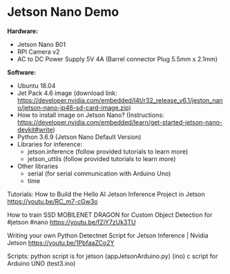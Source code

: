 # Jetson Nano Demo

**Hardware:**
- Jetson Nano B01
- RPI Camera v2
- AC to DC Power Supply 5V 4A (Barrel connector Plug 5.5mm x 2.1mm)

**Software:**
- Ubuntu 18.04
- Jet Pack 4.6 image (download link: https://developer.nvidia.com/embedded/l4t/r32_release_v6.1/jeston_nano/jetson-nano-jp46-sd-card-image.zip)
- How to install image on Jetson Nano? (Instructions: https://developer.nvidia.com/embedded/learn/get-started-jetson-nano-devkit#write)
- Python 3.6.9 (Jetson Nano Default Version)
- Libraries for inference:
  - jetson.inference (follow provided tutorials to learn more)
  - jetson_uttils (follow provided tutorials to learn more)
- Other libraries
  - serial (for serial communication with Arduino Uno)
  - time

Tutorials: 
How to Build the Hello AI Jetson Inference Project in Jetson
https://youtu.be/RC_m7-cGw3o

How to train SSD MOBILENET DRAGON for Custom Object Detection for #jetson #nano
https://youtu.be/fZiY7zUk3TU

Writing your own Python Detectnet Script for Jetson Inference | Nvidia Jetson
https://youtu.be/1PbfaaZCo2Y


Scripts:
python script is for jetson (appJetsonArduino.py)
(ino) c script for Arduino UNO (test3.ino)

